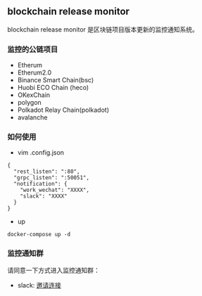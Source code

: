 blockchain release monitor
---
blockchain release monitor 是区块链项目版本更新的监控通知系统。

### 监控的公链项目
* Etherum
* Etherum2.0
* Binance Smart Chain(bsc)
* Huobi ECO Chain (heco)
* OKexChain
* polygon
* Polkadot Relay Chain(polkadot)
* avalanche

### 如何使用
* vim .config.json
```
{
  "rest_listen": ":80",
  "grpc_listen": ":50051",
  "notification": {
    "work_wechat": "XXXX",
    "slack": "XXXX"
  }
}
```

* up
```
docker-compose up -d
```

### 监控通知群

请同意一下方式进入监控通知群：

* slack: [邀请连接](https://join.slack.com/t/perception-networkhq/shared_invite/zt-tq6mee6b-ETN3P3kP28BRpn3BHsSCJw)